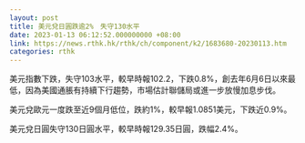 ```yaml
---
layout: post
title: 美元兌日圓跌逾2%　失守130水平
date: 2023-01-13 06:12:52.000000000 +08:00
link: https://news.rthk.hk/rthk/ch/component/k2/1683680-20230113.htm
categories: rthk
---
```


美元指數下跌，失守103水平，較早時報102.2，下跌0.8%，創去年6月6日以來最低，因為美國通脹有持續下行趨勢，市場估計聯儲局或進一步放慢加息步伐。

美元兌歐元一度跌至近9個月低位，跌約1%，較早報1.0851美元，下跌近0.9%。

美元兌日圓失守130日圓水平，較早時報129.35日圓，跌幅2.4%。

